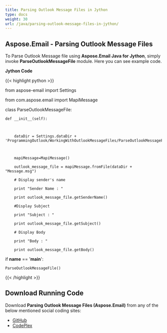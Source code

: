 ```yaml
---
title: Parsing Outlook Message Files in Jython
type: docs
weight: 30
url: /java/parsing-outlook-message-files-in-jython/
---
```


## **Aspose.Email - Parsing Outlook Message Files**
To Parse Outlook Message file using **Aspose.Email Java for Jython**, simply invoke **ParseOutlookMessageFile** module. Here you can see example code.

**Jython Code**

{{< highlight python >}}

 from aspose-email import Settings

from com.aspose.email import MapiMessage

class ParseOutlookMessageFile:

    def __init__(self):



        dataDir = Settings.dataDir + 'ProgrammingOutlook/WorkingWithOutlookMessageFiles/ParseOutlookMessageFile/'



        mapiMessage=MapiMessage()

        outlook_message_file = mapiMessage.fromFile(dataDir + "Message.msg")

        # Display sender's name

        print "Sender Name : " 

        print outlook_message_file.getSenderName()

        #Display Subject

        print "Subject : " 

        print outlook_message_file.getSubject()

        # Display Body

        print "Body : " 

        print outlook_message_file.getBody()





if __name__ == '__main__':        

    ParseOutlookMessageFile()

{{< /highlight >}}
## **Download Running Code**
Download **Parsing Outlook Message Files (Aspose.Email)** from any of the below mentioned social coding sites:

- [GitHub](https://github.com/aspose-email/Aspose.Email-for-Java/releases/tag/Aspose.Email_Java_for_Jython-v1.0)
- [CodePlex](https://asposeemailjavajython.codeplex.com/releases/view/620655)
